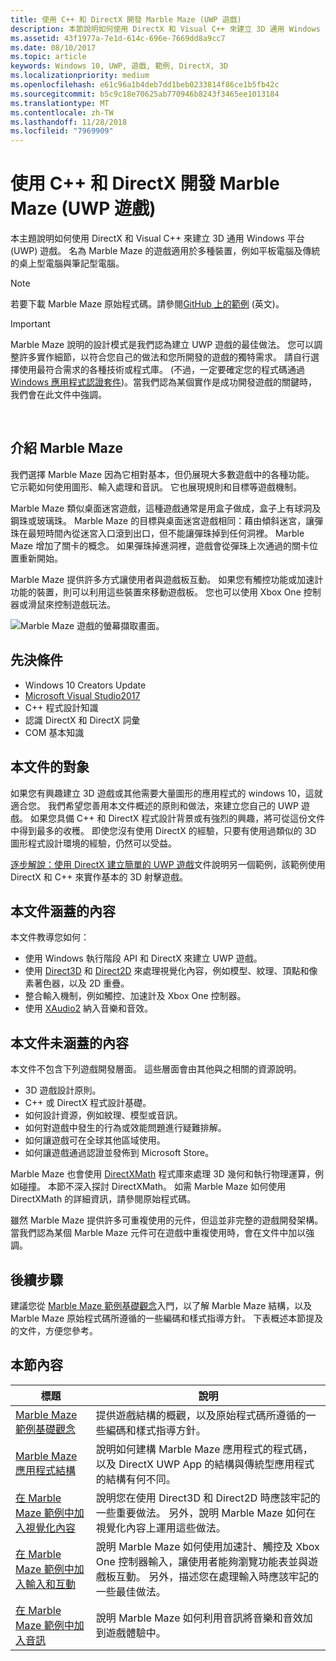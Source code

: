 ```yaml
---
title: 使用 C++ 和 DirectX 開發 Marble Maze (UWP 遊戲)
description: 本節說明如何使用 DirectX 和 Visual C++ 來建立 3D 通用 Windows 平台 (UWP) 遊戲。
ms.assetid: 43f1977a-7e1d-614c-696e-7669dd8a9cc7
ms.date: 08/10/2017
ms.topic: article
keywords: Windows 10, UWP, 遊戲, 範例, DirectX, 3D
ms.localizationpriority: medium
ms.openlocfilehash: e61c96a1b4deb7dd1beb0233814f86ce1b5fb42c
ms.sourcegitcommit: b5c9c18e70625ab770946b8243f3465ee1013184
ms.translationtype: MT
ms.contentlocale: zh-TW
ms.lasthandoff: 11/28/2018
ms.locfileid: "7969909"
---
```

# <a name="developing-marble-maze-a-uwp-game-in-c-and-directx"></a>使用 C++ 和 DirectX 開發 Marble Maze (UWP 遊戲)




本主題說明如何使用 DirectX 和 Visual C++ 來建立 3D 通用 Windows 平台 (UWP) 遊戲。 名為 Marble Maze 的遊戲適用於多種裝置，例如平板電腦及傳統的桌上型電腦與筆記型電腦。

> [!NOTE]
> 若要下載 Marble Maze 原始程式碼。請參閱[GitHub 上的範例](http://go.microsoft.com/fwlink/?LinkId=624011) (英文)。

> [!IMPORTANT]
> Marble Maze 說明的設計模式是我們認為建立 UWP 遊戲的最佳做法。 您可以調整許多實作細節，以符合您自己的做法和您所開發的遊戲的獨特需求。 請自行選擇使用最符合需求的各種技術或程式庫。 (不過，一定要確定您的程式碼通過 [Windows 應用程式認證套件](https://docs.microsoft.com/windows/uwp/debug-test-perf/windows-app-certification-kit))。當我們認為某個實作是成功開發遊戲的關鍵時，我們會在此文件中強調。

 

## <a name="introducing-marble-maze"></a>介紹 Marble Maze


我們選擇 Marble Maze 因為它相對基本，但仍展現大多數遊戲中的各種功能。 它示範如何使用圖形、輸入處理和音訊。 它也展現規則和目標等遊戲機制。

Marble Maze 類似桌面迷宮遊戲，這種遊戲通常是用盒子做成，盒子上有球洞及鋼珠或玻璃珠。 Marble Maze 的目標與桌面迷宮遊戲相同：藉由傾斜迷宮，讓彈珠在最短時間內從迷宮入口滾到出口，但不能讓彈珠掉到任何洞裡。 Marble Maze 增加了關卡的概念。 如果彈珠掉進洞裡，遊戲會從彈珠上次通過的關卡位置重新開始。

Marble Maze 提供許多方式讓使用者與遊戲板互動。 如果您有觸控功能或加速計功能的裝置，則可以利用這些裝置來移動遊戲板。 您也可以使用 Xbox One 控制器或滑鼠來控制遊戲玩法。

![Marble Maze 遊戲的螢幕擷取畫面。](images/marblemaze-2.png)

## <a name="prerequisites"></a>先決條件


-   Windows 10 Creators Update
-   [Microsoft Visual Studio2017](https://www.visualstudio.com/downloads/)
-   C++ 程式設計知識
-   認識 DirectX 和 DirectX 詞彙
-   COM 基本知識

## <a name="who-should-read-this"></a>本文件的對象


如果您有興趣建立 3D 遊戲或其他需要大量圖形的應用程式的 windows 10，這就適合您。 我們希望您善用本文件概述的原則和做法，來建立您自己的 UWP 遊戲。 如果您具備 C++ 和 DirectX 程式設計背景或有強烈的興趣，將可從這份文件中得到最多的收穫。 即使您沒有使用 DirectX 的經驗，只要有使用過類似的 3D 圖形程式設計環境的經驗，仍然可以受益。

[逐步解說：使用 DirectX 建立簡單的 UWP 遊戲](tutorial--create-your-first-uwp-directx-game.md)文件說明另一個範例，該範例使用 DirectX 和 C++ 來實作基本的 3D 射擊遊戲。

## <a name="what-this-documentation-covers"></a>本文件涵蓋的內容


本文件教導您如何：

-   使用 Windows 執行階段 API 和 DirectX 來建立 UWP 遊戲。
-   使用 [Direct3D](https://msdn.microsoft.com/library/windows/desktop/ff476080) 和 [Direct2D](https://msdn.microsoft.com/library/windows/desktop/dd370990) 來處理視覺化內容，例如模型、紋理、頂點和像素著色器，以及 2D 重疊。
-   整合輸入機制，例如觸控、加速計及 Xbox One 控制器。
-   使用 [XAudio2](https://msdn.microsoft.com/library/windows/desktop/hh405049) 納入音樂和音效。

## <a name="what-this-documentation-does-not-cover"></a>本文件未涵蓋的內容


本文件不包含下列遊戲開發層面。 這些層面會由其他與之相關的資源說明。

-   3D 遊戲設計原則。
-   C++ 或 DirectX 程式設計基礎。
-   如何設計資源，例如紋理、模型或音訊。
-   如何對遊戲中發生的行為或效能問題進行疑難排解。
-   如何讓遊戲可在全球其他區域使用。
-   如何讓遊戲通過認證並發佈到 Microsoft Store。

Marble Maze 也會使用 [DirectXMath](https://msdn.microsoft.com/library/windows/desktop/hh437833) 程式庫來處理 3D 幾何和執行物理運算，例如碰撞。 本節不深入探討 DirectXMath。 如需 Marble Maze 如何使用 DirectXMath 的詳細資訊，請參閱原始程式碼。

雖然 Marble Maze 提供許多可重複使用的元件，但這並非完整的遊戲開發架構。 當我們認為某個 Marble Maze 元件可在遊戲中重複使用時，會在文件中加以強調。

## <a name="next-steps"></a>後續步驟


建議您從 [Marble Maze 範例基礎觀念](marble-maze-sample-fundamentals.md)入門，以了解 Marble Maze 結構，以及 Marble Maze 原始程式碼所遵循的一些編碼和樣式指導方針。 下表概述本節提及的文件，方便您參考。

## <a name="in-this-section"></a>本節內容


| 標題                                                                                                                    | 說明                                                                                                                                                                                                                                        |
|--------------------------------------------------------------------------------------------------------------------------|----------------------------------------------------------------------------------------------------------------------------------------------------------------------------------------------------------------------------------------------------|
| [Marble Maze 範例基礎觀念](marble-maze-sample-fundamentals.md)                                                   | 提供遊戲結構的概觀，以及原始程式碼所遵循的一些編碼和樣式指導方針。                                                                                                                                 |
| [Marble Maze 應用程式結構](marble-maze-application-structure.md)                                               | 說明如何建構 Marble Maze 應用程式的程式碼，以及 DirectX UWP App 的結構與傳統型應用程式的結構有何不同。                                                                                    |
| [在 Marble Maze 範例中加入視覺化內容](adding-visual-content-to-the-marble-maze-sample.md)                   | 說明您在使用 Direct3D 和 Direct2D 時應該牢記的一些重要做法。 另外，說明 Marble Maze 如何在視覺化內容上運用這些做法。                                                                           |
| [在 Marble Maze 範例中加入輸入和互動](adding-input-and-interactivity-to-the-marble-maze-sample.md) | 說明 Marble Maze 如何使用加速計、觸控及 Xbox One 控制器輸入，讓使用者能夠瀏覽功能表並與遊戲板互動。 另外，描述您在處理輸入時應該牢記的一些最佳做法。 |
| [在 Marble Maze 範例中加入音訊](adding-audio-to-the-marble-maze-sample.md)                                     | 說明 Marble Maze 如何利用音訊將音樂和音效加到遊戲體驗中。                                                                                                                                                  |

 

 

 




